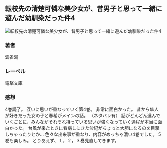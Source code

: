 ## 転校先の清楚可憐な美少女が、昔男子と思って一緒に遊んだ幼馴染だった件4
![転校先の清楚可憐な美少女が、昔男子と思って一緒に遊んだ幼馴染だった件4](https://cdn.discordapp.com/attachments/1211570779934695494/1217701877995667476/1GMY07_gZi0ywE3GsEZm8WEeZUgO4G8JMn10W5cC9m0EMkNDBnA6N3vx4U6xvug.png?ex=6604fc3f&is=65f2873f&hm=9bfadc8b6da4bc8410c3fed18b5337ce9337fa3bd80441c0b444a4c709bab9d5&)
### 著者
雲雀湯
### レーベル
電撃文庫
### 感想
4巻読了。
互いに思いが重なっていく第4巻。
非常に面白かった。
昔から隼人が好きだった女の子と春希がメインの話。
（ネタバレ有）
話がどんどん進んでいくごとに、みんながそれぞれ持っている思いが強くなっていく過程が本当に面白かった。
台風が来たときに看病しにきた沙紀がちょっと大胆になるのを目撃しちゃったりとか…
色々な出来事が重なり、内容がめっちゃ濃い4巻でした。
5巻も楽しみ。
とりあえず、１，２，３巻見直してきます。